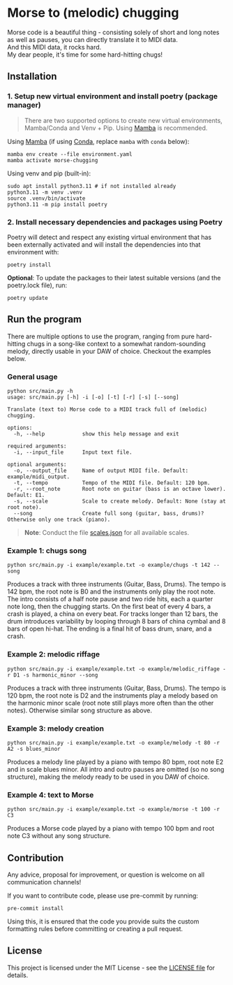 # Morse to (melodic) chugging

Morse code is a beautiful thing - consisting solely of short and long notes as well as pauses, you can directly translate it to MIDI data.<br/>
And this MIDI data, it rocks hard.<br/>
My dear people, it's time for some hard-hitting chugs!

## Installation

### 1. Setup new virtual environment and install poetry (package manager)

> There are two supported options to create new virtual environments, Mamba/Conda and Venv + Pip.
> Using [Mamba](https://mamba.readthedocs.io/en/latest/index.html) is recommended.

Using [Mamba](https://mamba.readthedocs.io/en/latest/index.html) (if using [Conda](https://docs.conda.io/en/latest/), replace `mamba` with `conda` below):

```shell
mamba env create --file environment.yaml
mamba activate morse-chugging
```

Using venv and pip (built-in):

```shell
sudo apt install python3.11 # if not installed already
python3.11 -m venv .venv
source .venv/bin/activate
python3.11 -m pip install poetry
```

### 2. Install necessary dependencies and packages using Poetry

Poetry will detect and respect any existing virtual environment that has been externally activated and will install the dependencies into that environment with:

```shell
poetry install
```

**Optional**: To update the packages to their latest suitable versions (and the poetry.lock file), run:

```shell
poetry update
```

## Run the program

There are multiple options to use the program, ranging from pure hard-hitting chugs in a song-like context to a somewhat random-sounding melody, directly usable in your DAW of choice. Checkout the examples below.

### General usage

```shell
python src/main.py -h
usage: src/main.py [-h] -i [-o] [-t] [-r] [-s] [--song]

Translate (text to) Morse code to a MIDI track full of (melodic) chugging.

options:
  -h, --help            show this help message and exit

required arguments:
  -i, --input_file      Input text file.

optional arguments:
  -o, --output_file     Name of output MIDI file. Default: example/midi_output.
  -t, --tempo           Tempo of the MIDI file. Default: 120 bpm.
  -r, --root_note       Root note on guitar (bass is an octave lower). Default: E1.
  -s, --scale           Scale to create melody. Default: None (stay at root note).
  --song                Create full song (guitar, bass, drums)? Otherwise only one track (piano).
```

> **Note**: Conduct the file [scales.json](./assets/scales.json) for all available scales.

### Example 1: chugs song

```shell
python src/main.py -i example/example.txt -o example/chugs -t 142 --song
```

Produces a track with three instruments (Guitar, Bass, Drums). The tempo is 142 bpm, the root note is B0 and the instruments only play the root note. The intro consists of a half note pause and two ride hits, each a quarter note long, then the chugging starts. On the first beat of every 4 bars, a crash is played, a china on every beat. For tracks longer than 12 bars, the drum introduces variability by looping through 8 bars of china cymbal and 8 bars of open hi-hat. The ending is a final hit of bass drum, snare, and a crash.


### Example 2: melodic riffage

```shell
python src/main.py -i example/example.txt -o example/melodic_riffage -r D1 -s harmonic_minor --song
```

Produces a track with three instruments (Guitar, Bass, Drums). The tempo is 120 bpm, the root note is D2 and the instruments play a melody based on the harmonic minor scale (root note still plays more often than the other notes). Otherwise similar song structure as above.

### Example 3: melody creation

```shell
python src/main.py -i example/example.txt -o example/melody -t 80 -r A2 -s blues_minor
```

Produces a melody line played by a piano with tempo 80 bpm, root note E2 and in scale blues minor. All intro and outro pauses are omitted (so no song structure), making the melody ready to be used in you DAW of choice.

### Example 4: text to Morse

```shell
python src/main.py -i example/example.txt -o example/morse -t 100 -r C3
```

Produces a Morse code played by a piano with tempo 100 bpm and root note C3 without any song structure.

## Contribution

Any advice, proposal for improvement, or question is welcome on all communication channels!

If you want to contribute code, please use pre-commit by running:

```shell
pre-commit install
```

Using this, it is ensured that the code you provide suits the custom formatting rules before committing or creating a pull request.

## License

This project is licensed under the MIT License - see the [LICENSE file](./LICENSE) for details.
